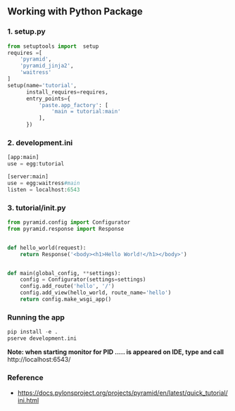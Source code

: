 ## Working with Python Package ##

### 1. setup.py ###
```python
from setuptools import  setup
requires =[
    'pyramid',
    'pyramid_jinja2',
    'waitress'
]
setup(name='tutorial',
      install_requires=requires,
      entry_points={
          'paste.app_factory': [
              'main = tutorial:main'
          ],
      })
```

### 2. development.ini ###
```python
[app:main]
use = egg:tutorial

[server:main]
use = egg:waitress#main
listen = localhost:6543
```

### 3. tutorial/__init__.py ###
```python
from pyramid.config import Configurator
from pyramid.response import Response


def hello_world(request):
    return Response('<body><h1>Hello World!</h1></body>')


def main(global_config, **settings):
    config = Configurator(settings=settings)
    config.add_route('hello', '/')
    config.add_view(hello_world, route_name='hello')
    return config.make_wsgi_app()

```

### Running the app ###
```python
pip install -e .
pserve development.ini
```

<b> Note: when starting monitor for PID ..... is appeared on IDE, type and call</b> http://localhost:6543/

### Reference ###
- https://docs.pylonsproject.org/projects/pyramid/en/latest/quick_tutorial/ini.html